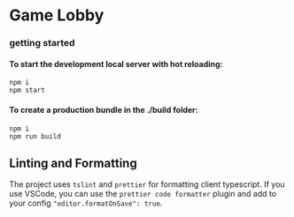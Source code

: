 # Game Lobby

### getting started

#### To start the development local server with hot reloading:

```
npm i
npm start
```

#### To create a production bundle in the ./build folder:

```
npm i
npm run build
```

## Linting and Formatting

The project uses `tslint` and `prettier` for formatting client typescript. If you use VSCode, you can use the `prettier code formatter` plugin and add to your config `"editor.formatOnSave": true`.
